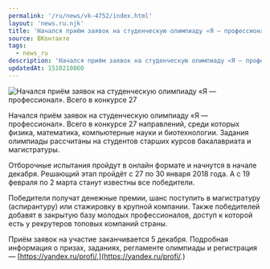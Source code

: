 ```yaml
---
permalink: '/ru/news/vk-4752/index.html'
layout: 'news.ru.njk'
title: 'Начался приём заявок на студенческую олимпиаду «Я — профессионал».'
source: ВКонтакте
tags:
  - news_ru
description: 'Начался приём заявок на студенческую олимпиаду «Я — профессионал».'
updatedAt: 1510210860
---
```

![Начался приём заявок на студенческую олимпиаду «Я — профессионал». Всего в конкурсе 27](https://sun9-62.userapi.com/impf/c841124/v841124533/32ce9/bufdGrj_nAg.jpg?size=1280x720&quality=96&sign=7c249fe9082661184ca0c6e7268dc317&c_uniq_tag=Qji_SlAVanjRe8-KJrLRdzOBOvpkTS-QXIDzdYAWHPU&type=album)

Начался приём заявок на студенческую олимпиаду «Я — профессионал». Всего в конкурсе 27 направлений, среди которых физика, математика, компьютерные науки и биотехнологии. Задания олимпиады рассчитаны на студентов старших курсов бакалавриата и магистратуры.

Отборочные испытания пройдут в онлайн формате и начнутся в начале декабря. Решающий этап пройдёт с 27 по 30 января 2018 года. А с 19 февраля по 2 марта станут известны все победители.

Победители получат денежные премии, шанс поступить в магистратуру (аспирантуру) или стажировку в крупной компании. Также победителей добавят в закрытую базу молодых профессионалов, доступ к которой есть у рекрутеров топовых компаний страны.

Приём заявок на участие заканчивается 5 декабря. Подробная информация о призах, заданиях, регламенте олимпиады и регистрация — [https://yandex.ru/profi/.](https://yandex.ru/profi/.)

